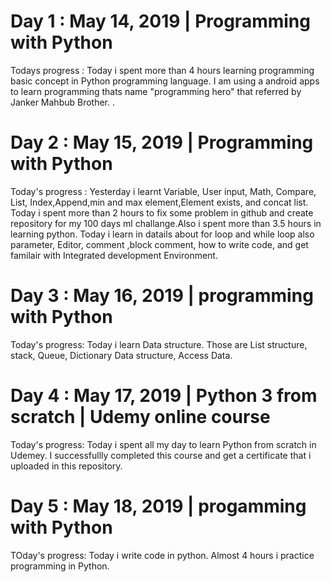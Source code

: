 # Day 1 : May 14, 2019 | Programming with Python
Todays progress : Today i spent more than 4 hours learning programming basic concept in Python programming language.
I am using a android apps to learn programming thats name "programming hero" that referred by Janker Mahbub Brother.
.
# Day 2 : May 15, 2019 | Programming with Python
Today's progress : Yesterday i learnt Variable, User input, Math, Compare, List, Index,Append,min and max element,Element exists, and concat list. Today i spent more than 2 hours to fix some problem in github and create repository for my 100 days ml challange.Also i spent more than 3.5 hours in learning python. Today i learn in datails about for loop and while loop also parameter, Editor, comment ,block comment, how to write code, and get familair with Integrated development Environment.
# Day 3 : May 16, 2019 | programming with Python
Today's progress: Today i learn Data structure. Those are List structure, stack, Queue, Dictionary Data structure, Access Data.
# Day 4 : May 17, 2019 | Python 3 from scratch | Udemy online course
Today's progress: Today i spent all my day to learn Python from scratch in Udemey. I successfullly completed this course and get a certificate that i uploaded in this repository.
# Day 5 : May 18, 2019 | progamming with Python
TOday's progress: Today i write code in python. Almost 4 hours i practice programming in Python.
